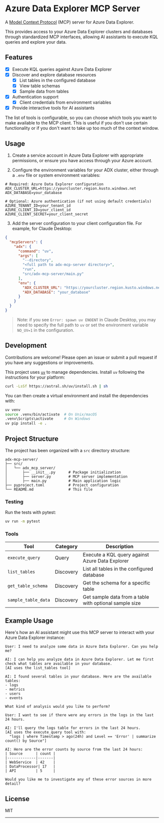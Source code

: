 # Azure Data Explorer MCP Server

A [Model Context Protocol][mcp] (MCP) server for Azure Data Explorer.

This provides access to your Azure Data Explorer clusters and databases through standardized MCP interfaces, allowing AI assistants to execute KQL queries and explore your data.

[mcp]: https://modelcontextprotocol.io

## Features

- [x] Execute KQL queries against Azure Data Explorer
- [x] Discover and explore database resources
  - [x] List tables in the configured database
  - [x] View table schemas
  - [x] Sample data from tables
- [x] Authentication support
  - [x] Client credentials from environment variables

- [x] Provide interactive tools for AI assistants

The list of tools is configurable, so you can choose which tools you want to make available to the MCP client.
This is useful if you don't use certain functionality or if you don't want to take up too much of the context window.

## Usage

1. Create a service account in Azure Data Explorer with appropriate permissions, or ensure you have access through your Azure account.

2. Configure the environment variables for your ADX cluster, either through a `.env` file or system environment variables:

```env
# Required: Azure Data Explorer configuration
ADX_CLUSTER_URL=https://yourcluster.region.kusto.windows.net
ADX_DATABASE=your_database

# Optional: Azure authentication (if not using default credentials)
AZURE_TENANT_ID=your_tenant_id
AZURE_CLIENT_ID=your_client_id
AZURE_CLIENT_SECRET=your_client_secret
```

3. Add the server configuration to your client configuration file. For example, for Claude Desktop:

```json
{
  "mcpServers": {
    "adx": {
      "command": "uv",
      "args": [
        "--directory",
        "<full path to adx-mcp-server directory>",
        "run",
        "src/adx-mcp-server/main.py"
      ],
      "env": {
        "ADX_CLUSTER_URL": "https://yourcluster.region.kusto.windows.net",
        "ADX_DATABASE": "your_database"
      }
    }
  }
}
```

> Note: if you see `Error: spawn uv ENOENT` in Claude Desktop, you may need to specify the full path to `uv` or set the environment variable `NO_UV=1` in the configuration.

## Development

Contributions are welcome! Please open an issue or submit a pull request if you have any suggestions or improvements.

This project uses [`uv`](https://github.com/astral-sh/uv) to manage dependencies. Install `uv` following the instructions for your platform:

```bash
curl -LsSf https://astral.sh/uv/install.sh | sh
```

You can then create a virtual environment and install the dependencies with:

```bash
uv venv
source .venv/bin/activate  # On Unix/macOS
.venv\Scripts\activate     # On Windows
uv pip install -e .
```

## Project Structure

The project has been organized with a `src` directory structure:

```
adx-mcp-server/
├── src/
│   └── adx_mcp_server/
│       ├── __init__.py      # Package initialization
│       ├── server.py        # MCP server implementation
│       ├── main.py          # Main application logic
├── pyproject.toml           # Project configuration
└── README.md                # This file
```

### Testing

Run the tests with pytest:

```bash
uv run -m pytest
```

### Tools

| Tool | Category | Description |
| --- | --- | --- |
| `execute_query` | Query | Execute a KQL query against Azure Data Explorer |
| `list_tables` | Discovery | List all tables in the configured database |
| `get_table_schema` | Discovery | Get the schema for a specific table |
| `sample_table_data` | Discovery | Get sample data from a table with optional sample size |

## Example Usage

Here's how an AI assistant might use this MCP server to interact with your Azure Data Explorer instance:

```
User: I need to analyze some data in Azure Data Explorer. Can you help me?

AI: I can help you analyze data in Azure Data Explorer. Let me first check what tables are available in your database.
[AI uses the list_tables tool]

AI: I found several tables in your database. Here are the available tables:
- logs
- metrics
- users
- events

What kind of analysis would you like to perform?

User: I want to see if there were any errors in the logs in the last 24 hours.

AI: I'll query the logs table for errors in the last 24 hours.
[AI uses the execute_query tool with:
  "logs | where Timestamp > ago(24h) and Level == 'Error' | summarize count() by Source"]

AI: Here are the error counts by source from the last 24 hours:
| Source      | count |
|-------------|-------|
| WebService  | 42    |
| DataProcessor| 17   |
| API         | 5     |

Would you like me to investigate any of these error sources in more detail?
```

## License

MIT

---

[mcp]: https://modelcontextprotocol.io
